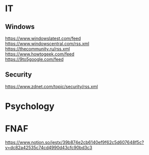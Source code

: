 # IT
## Windows
https://www.windowslatest.com/feed
<br>
https://www.windowscentral.com/rss.xml
<br>
https://thecommunity.ru/rss.xml
<br>
https://www.howtogeek.com/feed
<br>
https://9to5google.com/feed

## Security
https://www.zdnet.com/topic/security/rss.xml

# Psychology

# FNAF

https://www.notion.so/jestx/39b874e2cb6140ef9f62c5d607648f5c?v=dc82a42535c74cd4990d43cfc90bd3c3
